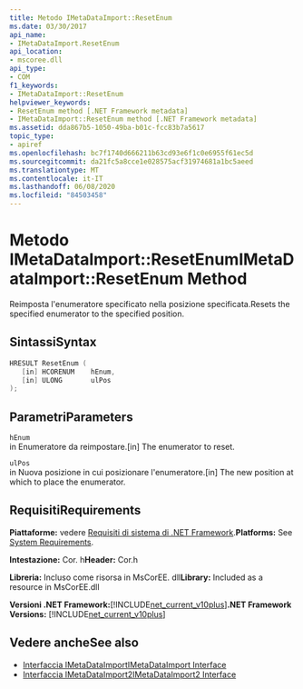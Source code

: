 ```yaml
---
title: Metodo IMetaDataImport::ResetEnum
ms.date: 03/30/2017
api_name:
- IMetaDataImport.ResetEnum
api_location:
- mscoree.dll
api_type:
- COM
f1_keywords:
- IMetaDataImport::ResetEnum
helpviewer_keywords:
- ResetEnum method [.NET Framework metadata]
- IMetaDataImport::ResetEnum method [.NET Framework metadata]
ms.assetid: dda867b5-1050-49ba-b01c-fcc83b7a5617
topic_type:
- apiref
ms.openlocfilehash: bc7f1740d666211b63cd93e6f1c0e6955f61ec5d
ms.sourcegitcommit: da21fc5a8cce1e028575acf31974681a1bc5aeed
ms.translationtype: MT
ms.contentlocale: it-IT
ms.lasthandoff: 06/08/2020
ms.locfileid: "84503458"
---
```

# <a name="imetadataimportresetenum-method"></a><span data-ttu-id="30fed-102">Metodo IMetaDataImport::ResetEnum</span><span class="sxs-lookup"><span data-stu-id="30fed-102">IMetaDataImport::ResetEnum Method</span></span>
<span data-ttu-id="30fed-103">Reimposta l'enumeratore specificato nella posizione specificata.</span><span class="sxs-lookup"><span data-stu-id="30fed-103">Resets the specified enumerator to the specified position.</span></span>  
  
## <a name="syntax"></a><span data-ttu-id="30fed-104">Sintassi</span><span class="sxs-lookup"><span data-stu-id="30fed-104">Syntax</span></span>  
  
```cpp  
HRESULT ResetEnum (  
   [in] HCORENUM    hEnum,
   [in] ULONG       ulPos  
);  
```  
  
## <a name="parameters"></a><span data-ttu-id="30fed-105">Parametri</span><span class="sxs-lookup"><span data-stu-id="30fed-105">Parameters</span></span>  
 `hEnum`  
 <span data-ttu-id="30fed-106">in Enumeratore da reimpostare.</span><span class="sxs-lookup"><span data-stu-id="30fed-106">[in] The enumerator to reset.</span></span>  
  
 `ulPos`  
 <span data-ttu-id="30fed-107">in Nuova posizione in cui posizionare l'enumeratore.</span><span class="sxs-lookup"><span data-stu-id="30fed-107">[in] The new position at which to place the enumerator.</span></span>  
  
## <a name="requirements"></a><span data-ttu-id="30fed-108">Requisiti</span><span class="sxs-lookup"><span data-stu-id="30fed-108">Requirements</span></span>  
 <span data-ttu-id="30fed-109">**Piattaforme:** vedere [Requisiti di sistema di .NET Framework](../../get-started/system-requirements.md).</span><span class="sxs-lookup"><span data-stu-id="30fed-109">**Platforms:** See [System Requirements](../../get-started/system-requirements.md).</span></span>  
  
 <span data-ttu-id="30fed-110">**Intestazione:** Cor. h</span><span class="sxs-lookup"><span data-stu-id="30fed-110">**Header:** Cor.h</span></span>  
  
 <span data-ttu-id="30fed-111">**Libreria:** Incluso come risorsa in MsCorEE. dll</span><span class="sxs-lookup"><span data-stu-id="30fed-111">**Library:** Included as a resource in MsCorEE.dll</span></span>  
  
 <span data-ttu-id="30fed-112">**Versioni .NET Framework:**[!INCLUDE[net_current_v10plus](../../../../includes/net-current-v10plus-md.md)]</span><span class="sxs-lookup"><span data-stu-id="30fed-112">**.NET Framework Versions:** [!INCLUDE[net_current_v10plus](../../../../includes/net-current-v10plus-md.md)]</span></span>  
  
## <a name="see-also"></a><span data-ttu-id="30fed-113">Vedere anche</span><span class="sxs-lookup"><span data-stu-id="30fed-113">See also</span></span>

- [<span data-ttu-id="30fed-114">Interfaccia IMetaDataImport</span><span class="sxs-lookup"><span data-stu-id="30fed-114">IMetaDataImport Interface</span></span>](imetadataimport-interface.md)
- [<span data-ttu-id="30fed-115">Interfaccia IMetaDataImport2</span><span class="sxs-lookup"><span data-stu-id="30fed-115">IMetaDataImport2 Interface</span></span>](imetadataimport2-interface.md)
